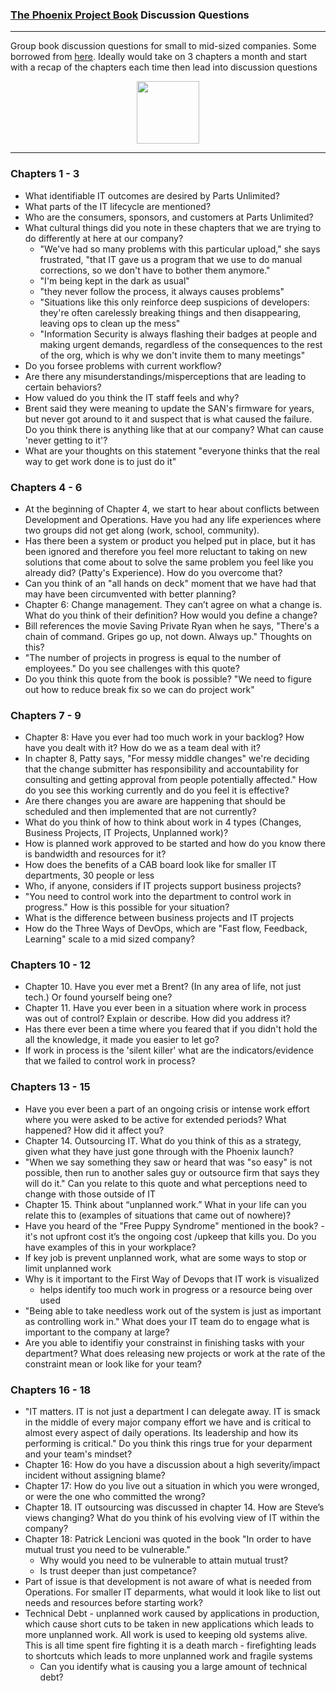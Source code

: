 ### [The Phoenix Project Book](https://itrevolution.com/the-phoenix-project/) Discussion Questions

---
Group book discussion questions for small to mid-sized companies. Some borrowed from [here](https://gist.github.com/CharlesTBetz/6ca4f136fb0e48b4b9c2c1aec880ae66). Ideally would take on 3 chapters a month and start with a recap of the chapters each time then lead into discussion questions

<div id="header" align="center">
  <img src="https://i.ontraport.com/201874.84d9b6c1c2c7d24af31e3ff5eae4aef5.PNG" width="100"/>
</div>

---

### Chapters 1 - 3
- What identifiable IT outcomes are desired by Parts Unlimited?
- What parts of the IT lifecycle are mentioned?
- Who are the consumers, sponsors, and customers at Parts Unlimited?
- What cultural things did you note in these chapters that we are trying to do differently at here at our company?
  - "We've had so many problems with this particular upload," she says frustrated, "that IT gave us a program that we use to do manual corrections, so we don't have to bother them anymore."
  - "I'm being kept in the dark as usual"
  - "they never follow the process, it always causes problems"
  - "Situations like this only reinforce deep suspicions of developers: they're often carelessly breaking things and then disappearing, leaving ops to clean up the mess"
  - "Information Security is always flashing their badges at people and making urgent demands, regardless of the consequences to the rest of the org, which is why we don't invite them to many meetings"
- Do you forsee problems with current workflow?
- Are there any misunderstandings/misperceptions that are leading to certain behaviors?
- How valued do you think the IT staff feels and why? 
- Brent said they were meaning to update the SAN's firmware for years, but never got around to it and suspect that is what caused the failure. Do you think there is anything like that at our company?  What can cause 'never getting to it'?
- What are your thoughts on this statement "everyone thinks that the real way to get work done is to just do it"

### Chapters 4 - 6 
- At the beginning of Chapter 4, we start to hear about conflicts between Development and Operations. Have you had any life experiences where two groups did not get along (work, school, community).
- Has there been a system or product you helped put in place, but it has been ignored and therefore you feel more reluctant to taking on new solutions that come about to solve the same problem you feel like you already did? (Patty's Experience). How do you overcome that?
- Can you think of an "all hands on deck" moment that we have had that may have been circumvented with better planning?
- Chapter 6: Change management. They can’t agree on what a change is. What do you think of their definition? How would you define a change?
- Bill references the movie Saving Private Ryan when he says, "There's a chain of command. Gripes go up, not down. Always up." Thoughts on this?
- "The number of projects in progress is equal to the number of employees." Do you see challenges with this quote? 
- Do you think this quote from the book is possible? "We need to figure out how to reduce break fix so we can do project work"

### Chapters 7 - 9 
- Chapter 8: Have you ever had too much work in your backlog? How have you dealt with it? How do we as a team deal with it?
- In chapter 8, Patty says, "For messy middle changes" we're deciding that the change submitter has responsibility and accountability for consulting and getting approval from people potentially affected." How do you see this working currently and do you feel it is effective?
- Are there changes you are aware are happening that should be scheduled and then implemented that are not currently?
- What do you think of how to think about work in 4 types (Changes, Business Projects, IT Projects, Unplanned work)?
- How is planned work approved to be started and how do you know there is bandwidth and resources for it?
- How does the benefits of a CAB board look like for smaller IT departments, 30 people or less
- Who, if anyone, considers if IT projects support business projects?
- "You need to control work into the department to control work in progress." How is this possible for your situation? 
- What is the difference between business projects and IT projects
- How do the Three Ways of DevOps, which are "Fast flow, Feedback, Learning" scale to a mid sized company?

### Chapters 10 - 12 
- Chapter 10. Have you ever met a Brent? (In any area of life, not just tech.) Or found yourself being one?
- Chapter 11. Have you ever been in a situation where work in process was out of control? Explain or describe. How did you address it?
- Has there ever been a time where you feared that if you didn't hold the all the knowledge, it made you easier to let go?
- If work in process is the 'silent killer' what are the indicators/evidence that we failed to control work in process?

### Chapters 13 - 15 
- Have you ever been a part of an ongoing crisis or intense work effort where you were asked to be active for extended periods? What happened? How did it affect you?
- Chapter 14. Outsourcing IT. What do you think of this as a strategy, given what they have just gone through with the Phoenix launch?
- "When we say something they saw or heard that was "so easy" is not possible, then run to another sales guy or outsource firm that says they will do it." Can you relate to this quote and what perceptions need to change with those outside of IT
- Chapter 15. Think about “unplanned work.” What in your life can you relate this to (examples of situations that came out of nowhere)?
- Have you heard of the "Free Puppy Syndrome" mentioned in the book? - it's not upfront cost it’s the ongoing cost /upkeep that kills you. Do you have examples of this in your workplace?
- If key job is prevent unplanned work, what are some ways to stop or limit unplanned work
- Why is it important to the First Way of Devops that IT work is visualized
   - helps identify too much work in progress or a resource being over used
- "Being able to take needless work out of the system is just as important as controlling work in." What does your IT team do to engage what is important to the company at large?
- Are you able to identifiy your constrainst in finishing tasks with your department? What does releasing new projects or work at the rate of the constraint mean or look like for your team?

### Chapters 16 - 18
- "IT matters. IT is not just a department I can delegate away. IT is smack in the middle of every major company effort we have and is critical to almost every aspect of daily operations. Its leadership and how its performing is critical." Do you think this rings true for your deparment and your team's mindset?
- Chapter 16: How do you have a discussion about a high severity/impact incident without assigning blame?
- Chapter 17: How do you live out a situation in which you were wronged, or were the one who committed the wrong?
- Chapter 18. IT outsourcing was discussed in chapter 14. How are Steve’s views changing? What do you think of his evolving view of IT within the company?
- Chapter 18:  Patrick Lencioni was quoted in the book "In order to have mutual trust you need to be vulnerable." 
    - Why would you need to be vulnerable to attain mutual trust? 
     - Is trust deeper than just competance?
- Part of issue is that development is not aware of what is needed from Operations. For smaller IT deparments, what would it look like to list out needs and resources before starting work?
- Technical Debt - unplanned work caused by applications in production, which cause short cuts to be taken in new applications which leads to more unplanned work. All work is used to keeping old systems alive. This is all time spent fire fighting it is a death march - firefighting leads to shortcuts which leads to more unplanned work and fragile systems
    - Can you identify what is causing you a large amount of technical debt?









